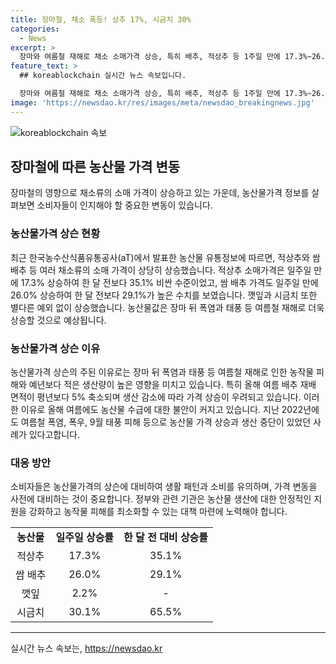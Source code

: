 ```yaml
---
title: 장마철, 채소 폭등! 상추 17%, 시금치 30%
categories:
  - News
excerpt: >
  장마와 여름철 재해로 채소 소매가격 상승, 특히 배추, 적상추 등 1주일 만에 17.3%~26.0% 올라. 장마 뒤 폭염과 태풍으로 가격 상승 예상되며, 여름철마다 농산물 수급 불안 계속. 2022년과 같은 상황 재발 우려.
feature_text: >
  ## koreablockchain 실시간 뉴스 속보입니다.

  장마와 여름철 재해로 채소 소매가격 상승, 특히 배추, 적상추 등 1주일 만에 17.3%~26.0% 올라. 장마 뒤 폭염과 태풍으로 가격 상승 예상되며, 여름철마다 농산물 수급 불안 계속. 2022년과 같은 상황 재발 우려.
image: 'https://newsdao.kr/res/images/meta/newsdao_breakingnews.jpg'
---
```


<p><img src="https://newsdao.kr/res/images/meta/newsdao_breakingnews.jpg" alt="koreablockchain 속보" /></p>

<h2 data-ke-size="size26">장마철에 따른 농산물 가격 변동</h2>

<p data-ke-size="size16">장마철의 영향으로 채소류의 소매 가격이 상승하고 있는 가운데, 농산물가격 정보를 살펴보면 소비자들이 인지해야 할 중요한 변동이 있습니다.</p>

<h3><b>농산물가격 상슨 현황</b></h3>

<p data-ke-size="size16">최근 한국농수산식품유통공사(aT)에서 발표한 농산물 유통정보에 따르면, 적상추와 쌈 배추 등 여러 채소류의 소매 가격이 상당히 상승했습니다. 적상추 소매가격은 일주일 만에 17.3% 상승하여 한 달 전보다 35.1% 비싼 수준이었고, 쌈 배추 가격도 일주일 만에 26.0% 상승하여 한 달 전보다 29.1%가 높은 수치를 보였습니다. 깻잎과 시금치 또한 별다른 예외 없이 상승했습니다. 농산물값은 장마 뒤 폭염과 태풍 등 여름철 재해로 더욱 상승할 것으로 예상됩니다.</p>

<h3><b>농산물가격 상슨 이유</b></h3>

<p data-ke-size="size16">농산물가격 상슨의 주된 이유로는 장마 뒤 폭염과 태풍 등 여름철 재해로 인한 농작물 피해와 예년보다 적은 생산량이 높은 영향을 미치고 있습니다. 특히 올해 여름 배추 재배 면적이 평년보다 5% 축소되며 생산 감소에 따라 가격 상승이 우려되고 있습니다. 이러한 이유로 올해 여름에도 농산물 수급에 대한 불안이 커지고 있습니다. 지난 2022년에도 여름철 폭염, 폭우, 9월 태풍 피해 등으로 농산물 가격 상승과 생산 중단이 있었던 사례가 있다고합니다.</p>

<h3><b>대응 방안</b></h3>

<p data-ke-size="size16">소비자들은 농산물가격의 상슨에 대비하여 생활 패턴과 소비를 유의하며, 가격 변동을 사전에 대비하는 것이 중요합니다. 정부와 관련 기관은 농산물 생산에 대한 안정적인 지원을 강화하고 농작물 피해를 최소화할 수 있는 대책 마련에 노력해야 합니다.</p>

<table>
<tbody>
<tr>
<td style="text-align: center; height: 17px;"><b>농산물</b></td>
<td style="text-align: center; height: 17px;"><b>일주일 상승률</b></td>
<td style="text-align: center; height: 17px;"><b>한 달 전 대비 상승률</b></td>
</tr>
<tr>
<td style="text-align: center; height: 17px;">적상추</td>
<td style="text-align: center; height: 17px;">17.3%</td>
<td style="text-align: center; height: 17px;">35.1%</td>
</tr>
<tr>
<td style="text-align: center; height: 17px;">쌈 배추</td>
<td style="text-align: center; height: 17px;">26.0%</td>
<td style="text-align: center; height: 17px;">29.1%</td>
</tr>
<tr>
<td style="text-align: center; height: 17px;">깻잎</td>
<td style="text-align: center; height: 17px;">2.2%</td>
<td style="text-align: center; height: 17px;">-</td>
</tr>
<tr>
<td style="text-align: center; height: 17px;">시금치</td>
<td style="text-align: center; height: 17px;">30.1%</td>
<td style="text-align: center; height: 17px;">65.5%</td>
</tr>
</tbody>
</table>

<hr>
실시간 뉴스 속보는, <a href="https://newsdao.kr" rel="dofollow">https://newsdao.kr</a>


